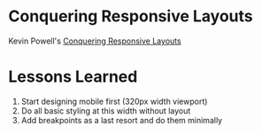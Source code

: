 # Conquering Responsive Layouts
Kevin Powell's [Conquering Responsive Layouts](https://courses.kevinpowell.co/conquering-responsive-layouts)

# Lessons Learned

1. Start designing mobile first (320px width viewport)
2. Do all basic styling at this width without layout 
3. Add breakpoints as a last resort and do them minimally